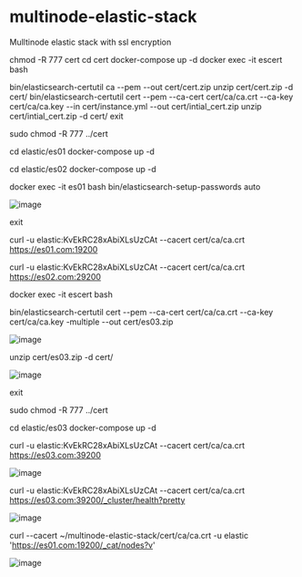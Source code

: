 # multinode-elastic-stack
Mulltinode elastic stack with ssl encryption

chmod -R 777 cert 
cd cert 
docker-compose up -d 
docker exec -it escert bash

bin/elasticsearch-certutil ca --pem --out cert/cert.zip
unzip cert/cert.zip -d cert/
bin/elasticsearch-certutil cert  --pem --ca-cert cert/ca/ca.crt --ca-key cert/ca/ca.key --in cert/instance.yml --out cert/intial_cert.zip
unzip cert/intial_cert.zip -d cert/
exit

sudo chmod -R 777 ../cert 

cd elastic/es01
docker-compose up -d

cd elastic/es02
docker-compose up -d

docker exec -it es01 bash
bin/elasticsearch-setup-passwords auto

![image](https://user-images.githubusercontent.com/95764498/212750752-eb5fa0d8-a80d-46f4-9835-273aa7deac34.png)

 
exit

curl -u elastic:KvEkRC28xAbiXLsUzCAt --cacert cert/ca/ca.crt  https://es01.com:19200

curl -u elastic:KvEkRC28xAbiXLsUzCAt --cacert cert/ca/ca.crt  https://es02.com:29200

docker exec -it escert bash

bin/elasticsearch-certutil cert --pem --ca-cert cert/ca/ca.crt --ca-key cert/ca/ca.key -multiple --out cert/es03.zip

![image](https://user-images.githubusercontent.com/95764498/212749985-4df69bab-f8aa-4e8d-9aed-d0a3f56882b4.png)

unzip cert/es03.zip -d cert/

![image](https://user-images.githubusercontent.com/95764498/212750025-49602641-8bc6-4f92-9fc8-b755fa3df95e.png)

 
exit

sudo chmod -R 777 ../cert

cd elastic/es03
docker-compose up -d

curl -u elastic:KvEkRC28xAbiXLsUzCAt --cacert cert/ca/ca.crt  https://es03.com:39200

![image](https://user-images.githubusercontent.com/95764498/212750073-dd30ddb9-0f43-4760-81e0-99df2202f781.png)

curl -u elastic:KvEkRC28xAbiXLsUzCAt --cacert cert/ca/ca.crt  https://es03.com:39200/_cluster/health?pretty
 
![image](https://user-images.githubusercontent.com/95764498/212750093-cf71a01c-48f9-4462-bf68-8230bf6494e3.png)

curl --cacert ~/multinode-elastic-stack/cert/ca/ca.crt -u elastic 'https://es01.com:19200/_cat/nodes?v'

![image](https://user-images.githubusercontent.com/95764498/213105521-988c5eb0-0d69-407e-a943-86f3949f562c.png)














